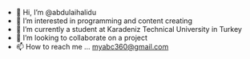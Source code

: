 - 👋 Hi, I’m @abdulaihalidu
- 👀 I’m interested in programming and content creating 
- 🌱 I’m currently a student at Karadeniz Technical University in Turkey 
- 💞️ I’m looking to collaborate on a project 
- 📫 How to reach me ... myabc360@gmail.com 

<!---
abdulaihalidu/abdulaihalidu is a ✨ special ✨ repository because its `README.md` (this file) appears on your GitHub profile.
You can click the Preview link to take a look at your changes.
--->
